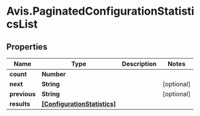 # Avis.PaginatedConfigurationStatisticsList

## Properties

| Name         | Type                                                        | Description | Notes      |
| ------------ | ----------------------------------------------------------- | ----------- | ---------- |
| **count**    | **Number**                                                  |             |
| **next**     | **String**                                                  |             | [optional] |
| **previous** | **String**                                                  |             | [optional] |
| **results**  | [**[ConfigurationStatistics]**](ConfigurationStatistics.md) |             |
